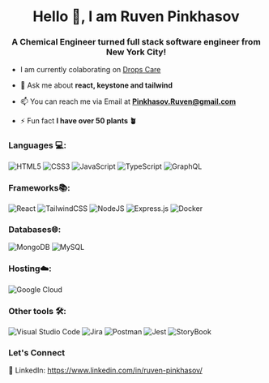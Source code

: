 <h1 align="center">Hello 👋, I am Ruven Pinkhasov</h1>
<h3 align="center">A Chemical Engineer turned full stack software engineer from New York City!</h3>

- I am currently colaborating on [Drops Care](https://github.com/jahorwitz/drops)

- 💬 Ask me about **react, keystone and tailwind**

- 📫 You can reach me via Email at **Pinkhasov.Ruven@gmail.com**

- ⚡ Fun fact **I have over 50 plants 🪴**


### Languages 💻: 
![HTML5](https://img.shields.io/badge/html5-%23E34F26.svg?style=for-the-badge&logo=html5&logoColor=white)
![CSS3](https://img.shields.io/badge/css3-%231572B6.svg?style=for-the-badge&logo=css3&logoColor=white)
![JavaScript](https://img.shields.io/badge/javascript-%23323330.svg?style=for-the-badge&logo=javascript&logoColor=%23F7DF1E)
![TypeScript](https://img.shields.io/badge/typescript-%23007ACC.svg?style=for-the-badge&logo=typescript&logoColor=white)
![GraphQL](https://img.shields.io/badge/-GraphQL-E10098?style=for-the-badge&logo=graphql&logoColor=white)

### Frameworks📚:
![React](https://img.shields.io/badge/react-%2320232a.svg?style=for-the-badge&logo=react&logoColor=%2361DAFB)
![TailwindCSS](https://img.shields.io/badge/tailwindcss-%2338B2AC.svg?style=for-the-badge&logo=tailwind-css&logoColor=white)
![NodeJS](https://img.shields.io/badge/node.js-6DA55F?style=for-the-badge&logo=node.js&logoColor=white)
![Express.js](https://img.shields.io/badge/express.js-%23404d59.svg?style=for-the-badge&logo=express&logoColor=%2361DAFB)
![Docker](https://img.shields.io/badge/express.js-%23404d59.svg?style=for-the-badge&logo=express&logoColor=%2361DAFB)

### Databases🌐:
![MongoDB](https://img.shields.io/badge/MongoDB-%234ea94b.svg?style=for-the-badge&logo=mongodb&logoColor=white)
![MySQL](https://img.shields.io/badge/mysql-4479A1.svg?style=for-the-badge&logo=mysql&logoColor=white)

### Hosting☁️:
![Google Cloud](https://img.shields.io/badge/GoogleCloud-%234285F4.svg?style=for-the-badge&logo=google-cloud&logoColor=white)

### Other tools 🛠️:
![Visual Studio Code](https://img.shields.io/badge/Visual%20Studio%20Code-0078d7.svg?style=for-the-badge&logo=visual-studio-code&logoColor=white)
![Jira](https://img.shields.io/badge/jira-%230A0FFF.svg?style=for-the-badge&logo=jira&logoColor=white)
![Postman](https://img.shields.io/badge/Postman-FF6C37?style=for-the-badge&logo=postman&logoColor=white)
![Jest](https://img.shields.io/badge/Jest-C21325?style=for-the-badge&logo=jest&logoColor=white)
![StoryBook](https://img.shields.io/badge/storybook-FF4785?style=for-the-badge&logo=storybook&logoColor=white)

### Let's Connect
📱 LinkedIn: https://www.linkedin.com/in/ruven-pinkhasov/
